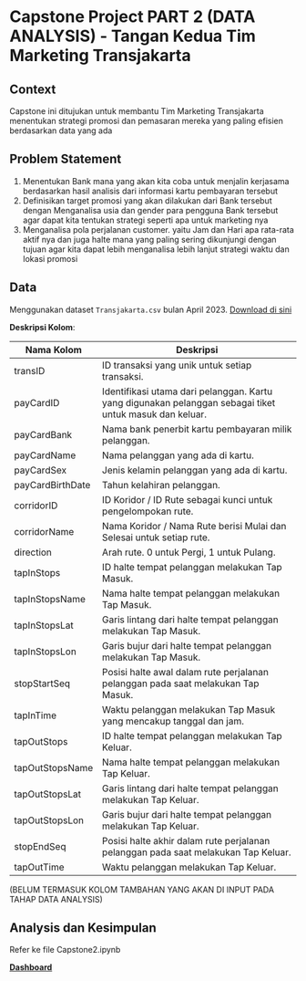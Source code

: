 # Capstone Project PART 2 (DATA ANALYSIS) - Tangan Kedua Tim Marketing Transjakarta



## Context
Capstone ini ditujukan untuk membantu Tim Marketing Transjakarta menentukan strategi promosi dan pemasaran mereka yang paling efisien berdasarkan data yang ada

## Problem Statement

1. Menentukan Bank mana yang akan kita coba untuk menjalin kerjasama berdasarkan hasil analisis dari informasi kartu pembayaran tersebut
2. Definisikan target promosi yang akan dilakukan dari Bank tersebut dengan Menganalisa usia dan gender para pengguna Bank tersebut agar dapat kita tentukan strategi seperti apa untuk marketing nya
3. Menganalisa pola perjalanan customer. yaitu Jam dan Hari apa rata-rata aktif nya dan juga halte mana yang paling sering dikunjungi dengan tujuan agar kita dapat lebih menganalisa lebih lanjut strategi waktu dan lokasi promosi

## Data
Menggunakan dataset `Transjakarta.csv` bulan April 2023. [Download di sini](https://drive.google.com/drive/folders/1S04hk5uHfHYe6J1S6fVqDunuja1Lk1Lo)

**Deskripsi Kolom**:

| Nama Kolom        | Deskripsi                                                                                         |
|-------------------|--------------------------------------------------------------------------------------------------|
| transID           | ID transaksi yang unik untuk setiap transaksi.                                                    |
| payCardID         | Identifikasi utama dari pelanggan. Kartu yang digunakan pelanggan sebagai tiket untuk masuk dan keluar. |
| payCardBank       | Nama bank penerbit kartu pembayaran milik pelanggan.                                             |
| payCardName       | Nama pelanggan yang ada di kartu.                                                                 |
| payCardSex        | Jenis kelamin pelanggan yang ada di kartu.                                                        |
| payCardBirthDate  | Tahun kelahiran pelanggan.                                                                        |
| corridorID        | ID Koridor / ID Rute sebagai kunci untuk pengelompokan rute.                                     |
| corridorName      | Nama Koridor / Nama Rute berisi Mulai dan Selesai untuk setiap rute.                              |
| direction         | Arah rute. 0 untuk Pergi, 1 untuk Pulang.                                                         |
| tapInStops        | ID halte tempat pelanggan melakukan Tap Masuk.                                                     |
| tapInStopsName    | Nama halte tempat pelanggan melakukan Tap Masuk.                                                   |
| tapInStopsLat     | Garis lintang dari halte tempat pelanggan melakukan Tap Masuk.                                    |
| tapInStopsLon     | Garis bujur dari halte tempat pelanggan melakukan Tap Masuk.                                       |
| stopStartSeq      | Posisi halte awal dalam rute perjalanan pelanggan pada saat melakukan Tap Masuk.                   |
| tapInTime         | Waktu pelanggan melakukan Tap Masuk yang mencakup tanggal dan jam.                                 |
| tapOutStops       | ID halte tempat pelanggan melakukan Tap Keluar.                                                    |
| tapOutStopsName   | Nama halte tempat pelanggan melakukan Tap Keluar.                                                  |
| tapOutStopsLat    | Garis lintang dari halte tempat pelanggan melakukan Tap Keluar.                                     |
| tapOutStopsLon    | Garis bujur dari halte tempat pelanggan melakukan Tap Keluar.                                       |
| stopEndSeq        | Posisi halte akhir dalam rute perjalanan pelanggan pada saat melakukan Tap Keluar.                 |
| tapOutTime        | Waktu pelanggan melakukan Tap Keluar.                                                              |

(BELUM TERMASUK KOLOM TAMBAHAN YANG AKAN DI INPUT PADA TAHAP DATA ANALYSIS)


## Analysis dan Kesimpulan

Refer ke file Capstone2.ipynb


[**Dashboard**](https://public.tableau.com/app/profile/hunafa.rizal.aqli/viz/AnalisaMarketingTransjakarta/JumlahPenggunaandanRevenueOpsiPembayara?publish=yes)
